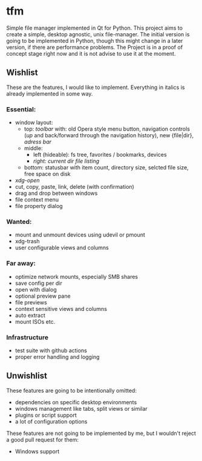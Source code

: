 # tfm
Simple file manager implemented in Qt for Python. This project aims to create a simple, desktop agnostic, unix file-manager.
The initial version is going to be implemented in Python, though this might change in a later version, if there are performance problems.
The Project is in a proof of concept stage right now and it is not advise to use it at the moment.

## Wishlist
These are the features, I would like to implement. Everything in italics is already implemented in some way.
### Essential:
* window layout:
  * top: *toolbar* with: old Opera style menu button, navigation controls (*up* and back/forward through the navigation history), new {file|dir}, *adress bar*
  * middle:
    * left (hideable): fs tree, favorites / bookmarks, devices
    * *right: current dir file listing*
  * bottom: statusbar with item count, directory size, selcted file size, free space on disk
* *xdg-open*
* cut, copy, paste, link, delete (with confirmation)
* drag and drop between windows
* file context menu
* file property dialog

### Wanted:
* mount and unmount devices using udevil or pmount
* xdg-trash
* user configurable views and columns

### Far away:
* optimize network mounts, especially SMB shares
* save config per dir
* open with dialog
* optional preview pane
* file previews
* context sensitive views and columns
* auto extract
* mount ISOs etc.

### Infrastructure

* test suite with github actions
* proper error handling and logging

## Unwishlist

These features are going to be intentionally omitted:

* dependencies on specific desktop environments
* windows management like tabs, split views or similar
* plugins or script support
* a lot of configuration options

These features are not going to be implemented by me, but I wouldn't reject a good pull request for them:

* Windows support
